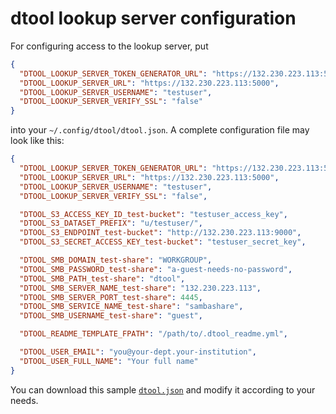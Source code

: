 # dtool lookup server configuration

For configuring access to the lookup server, put   

```json
{
  "DTOOL_LOOKUP_SERVER_TOKEN_GENERATOR_URL": "https://132.230.223.113:5001/token",
  "DTOOL_LOOKUP_SERVER_URL": "https://132.230.223.113:5000",
  "DTOOL_LOOKUP_SERVER_USERNAME": "testuser",
  "DTOOL_LOOKUP_SERVER_VERIFY_SSL": "false"
}
```

into your `~/.config/dtool/dtool.json`.
A complete configuration file may look like this: 

```json
{
  "DTOOL_LOOKUP_SERVER_TOKEN_GENERATOR_URL": "https://132.230.223.113:5001/token",
  "DTOOL_LOOKUP_SERVER_URL": "https://132.230.223.113:5000",
  "DTOOL_LOOKUP_SERVER_USERNAME": "testuser",
  "DTOOL_LOOKUP_SERVER_VERIFY_SSL": "false",

  "DTOOL_S3_ACCESS_KEY_ID_test-bucket": "testuser_access_key",
  "DTOOL_S3_DATASET_PREFIX": "u/testuser/",
  "DTOOL_S3_ENDPOINT_test-bucket": "http://132.230.223.113:9000",
  "DTOOL_S3_SECRET_ACCESS_KEY_test-bucket": "testuser_secret_key",

  "DTOOL_SMB_DOMAIN_test-share": "WORKGROUP",
  "DTOOL_SMB_PASSWORD_test-share": "a-guest-needs-no-password",
  "DTOOL_SMB_PATH_test-share": "dtool",
  "DTOOL_SMB_SERVER_NAME_test-share": "132.230.223.113",
  "DTOOL_SMB_SERVER_PORT_test-share": 4445,
  "DTOOL_SMB_SERVICE_NAME_test-share": "sambashare",
  "DTOOL_SMB_USERNAME_test-share": "guest",

  "DTOOL_README_TEMPLATE_FPATH": "/path/to/.dtool_readme.yml",

  "DTOOL_USER_EMAIL": "you@your-dept.your-institution",
  "DTOOL_USER_FULL_NAME": "Your full name"
}
```

You can download this sample [`dtool.json`](../../samples/dtool-external.json)
and modify it according to your needs.
